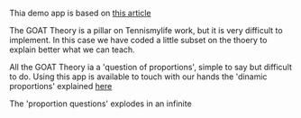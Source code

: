 Thia demo app is based on [this article](http://www.tennismylife.org/the-goat-theory-la-prima-release/) 

The GOAT Theory is a pillar on Tennismylife work, but it is very difficult to implement. In this case we have coded a little subset on the thoery to explain better what we can teach. 

All the GOAT Theory ia a 'question of proportions', simple to say but difficult to do. Using this app is available to touch with our hands the 'dinamic proportions' explained [here](http://www.tennismylife.org/the-goat-theory-una-questione-di-proporzioni/)

The 'proportion questions' explodes in an infinite 